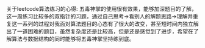 关于leetcode算法练习的心得:
	五毒神掌的使用很有效果，能够加深题目的了解，这一周练习比较多的双指针的习题，通过自己思考->看别人的解题思路->理解并重复这一系列的过程对我面对算法题目的心态有了很大的改变，甚至短时间内独立解出了一道困难的题目，虽然复杂度还是比较高，但是还是感觉到了进步，希望在了解算法与数据结构的同时能够将五毒神掌坚持练到底。